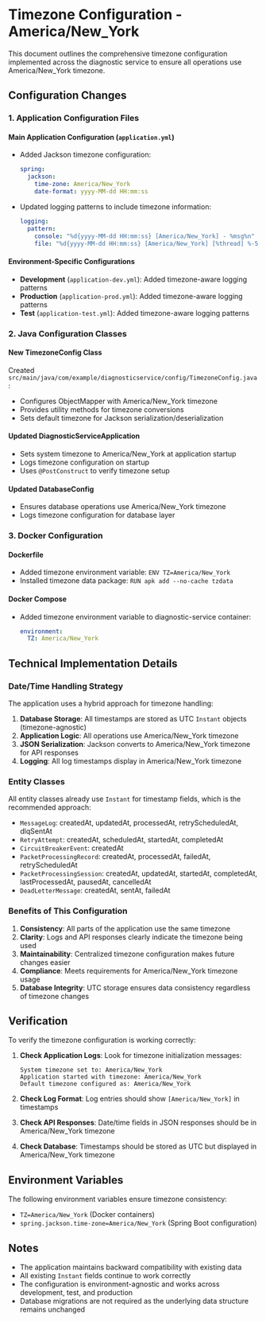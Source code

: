 # Timezone Configuration - America/New_York

This document outlines the comprehensive timezone configuration implemented across the diagnostic service to ensure all operations use America/New_York timezone.

## Configuration Changes

### 1. Application Configuration Files

#### Main Application Configuration (`application.yml`)
- Added Jackson timezone configuration:
  ```yaml
  spring:
    jackson:
      time-zone: America/New_York
      date-format: yyyy-MM-dd HH:mm:ss
  ```
- Updated logging patterns to include timezone information:
  ```yaml
  logging:
    pattern:
      console: "%d{yyyy-MM-dd HH:mm:ss} [America/New_York] - %msg%n"
      file: "%d{yyyy-MM-dd HH:mm:ss} [America/New_York] [%thread] %-5level %logger{36} - %msg%n"
  ```

#### Environment-Specific Configurations
- **Development** (`application-dev.yml`): Added timezone-aware logging patterns
- **Production** (`application-prod.yml`): Added timezone-aware logging patterns  
- **Test** (`application-test.yml`): Added timezone-aware logging patterns

### 2. Java Configuration Classes

#### New TimezoneConfig Class
Created `src/main/java/com/example/diagnosticservice/config/TimezoneConfig.java`:
- Configures ObjectMapper with America/New_York timezone
- Provides utility methods for timezone conversions
- Sets default timezone for Jackson serialization/deserialization

#### Updated DiagnosticServiceApplication
- Sets system timezone to America/New_York at application startup
- Logs timezone configuration on startup
- Uses `@PostConstruct` to verify timezone setup

#### Updated DatabaseConfig
- Ensures database operations use America/New_York timezone
- Logs timezone configuration for database layer

### 3. Docker Configuration

#### Dockerfile
- Added timezone environment variable: `ENV TZ=America/New_York`
- Installed timezone data package: `RUN apk add --no-cache tzdata`

#### Docker Compose
- Added timezone environment variable to diagnostic-service container:
  ```yaml
  environment:
    TZ: America/New_York
  ```

## Technical Implementation Details

### Date/Time Handling Strategy
The application uses a hybrid approach for timezone handling:

1. **Database Storage**: All timestamps are stored as UTC `Instant` objects (timezone-agnostic)
2. **Application Logic**: All operations use America/New_York timezone
3. **JSON Serialization**: Jackson converts to America/New_York timezone for API responses
4. **Logging**: All log timestamps display in America/New_York timezone

### Entity Classes
All entity classes already use `Instant` for timestamp fields, which is the recommended approach:
- `MessageLog`: createdAt, updatedAt, processedAt, retryScheduledAt, dlqSentAt
- `RetryAttempt`: createdAt, scheduledAt, startedAt, completedAt
- `CircuitBreakerEvent`: createdAt
- `PacketProcessingRecord`: createdAt, processedAt, failedAt, retryScheduledAt
- `PacketProcessingSession`: createdAt, updatedAt, startedAt, completedAt, lastProcessedAt, pausedAt, cancelledAt
- `DeadLetterMessage`: createdAt, sentAt, failedAt

### Benefits of This Configuration

1. **Consistency**: All parts of the application use the same timezone
2. **Clarity**: Logs and API responses clearly indicate the timezone being used
3. **Maintainability**: Centralized timezone configuration makes future changes easier
4. **Compliance**: Meets requirements for America/New_York timezone usage
5. **Database Integrity**: UTC storage ensures data consistency regardless of timezone changes

## Verification

To verify the timezone configuration is working correctly:

1. **Check Application Logs**: Look for timezone initialization messages:
   ```
   System timezone set to: America/New_York
   Application started with timezone: America/New_York
   Default timezone configured as: America/New_York
   ```

2. **Check Log Format**: Log entries should show `[America/New_York]` in timestamps

3. **Check API Responses**: Date/time fields in JSON responses should be in America/New_York timezone

4. **Check Database**: Timestamps should be stored as UTC but displayed in America/New_York timezone

## Environment Variables

The following environment variables ensure timezone consistency:

- `TZ=America/New_York` (Docker containers)
- `spring.jackson.time-zone=America/New_York` (Spring Boot configuration)

## Notes

- The application maintains backward compatibility with existing data
- All existing `Instant` fields continue to work correctly
- The configuration is environment-agnostic and works across development, test, and production
- Database migrations are not required as the underlying data structure remains unchanged
